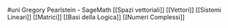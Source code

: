 #uni 
Gregory Pearlstein - SageMath
[[Spazi vettoriali]] 
[[Vettori]]
[[Sistemi Lineari]]
[[Matrici]]
[[Basi della Logica]]
[[Numeri Complessi]]